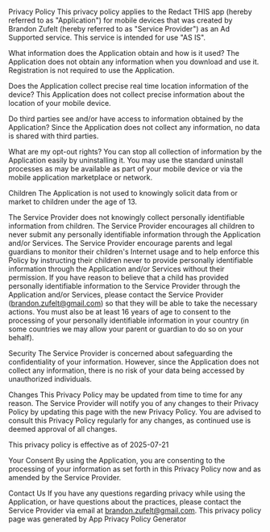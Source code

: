 Privacy Policy
This privacy policy applies to the Redact THIS app (hereby referred to as "Application") for mobile devices that was created by Brandon Zufelt (hereby referred to as "Service Provider") as an Ad Supported service. This service is intended for use "AS IS".

What information does the Application obtain and how is it used?
The Application does not obtain any information when you download and use it. Registration is not required to use the Application.

Does the Application collect precise real time location information of the device?
This Application does not collect precise information about the location of your mobile device.

Do third parties see and/or have access to information obtained by the Application?
Since the Application does not collect any information, no data is shared with third parties.

What are my opt-out rights?
You can stop all collection of information by the Application easily by uninstalling it. You may use the standard uninstall processes as may be available as part of your mobile device or via the mobile application marketplace or network.

Children
The Application is not used to knowingly solicit data from or market to children under the age of 13.

The Service Provider does not knowingly collect personally identifiable information from children. The Service Provider encourages all children to never submit any personally identifiable information through the Application and/or Services. The Service Provider encourage parents and legal guardians to monitor their children's Internet usage and to help enforce this Policy by instructing their children never to provide personally identifiable information through the Application and/or Services without their permission. If you have reason to believe that a child has provided personally identifiable information to the Service Provider through the Application and/or Services, please contact the Service Provider (brandon.zufelt@gmail.com) so that they will be able to take the necessary actions. You must also be at least 16 years of age to consent to the processing of your personally identifiable information in your country (in some countries we may allow your parent or guardian to do so on your behalf).

Security
The Service Provider is concerned about safeguarding the confidentiality of your information. However, since the Application does not collect any information, there is no risk of your data being accessed by unauthorized individuals.

Changes
This Privacy Policy may be updated from time to time for any reason. The Service Provider will notify you of any changes to their Privacy Policy by updating this page with the new Privacy Policy. You are advised to consult this Privacy Policy regularly for any changes, as continued use is deemed approval of all changes.

This privacy policy is effective as of 2025-07-21

Your Consent
By using the Application, you are consenting to the processing of your information as set forth in this Privacy Policy now and as amended by the Service Provider.

Contact Us
If you have any questions regarding privacy while using the Application, or have questions about the practices, please contact the Service Provider via email at brandon.zufelt@gmail.com.
This privacy policy page was generated by App Privacy Policy Generator
